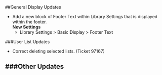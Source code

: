 ##General Display Updates
- Add a new block of Footer Text within Library Settings that is displayed within the footer.   
  **New Settings**
  - Library Settings > Basic Display > Footer Text 

###User List Updates
- Correct deleting selected lists. (Ticket 97167)

###Other Updates
- 